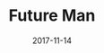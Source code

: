 ---
title: Future Man
url: https://en.wikipedia.org/wiki/Future_Man_(TV_series)
permalink: "/shows/{{ title | slug }}/"
createdBy: 
    - Howard Overman
tags: 
    - Adventure
    - Comedy
    - Science_fiction
    - Action
    - Series
date: 2017-11-14
dateStr: November 14, 2017
seasons: 3
episodes: 34
runtime: 27-35min
streamingService:
    - Hulu
---
